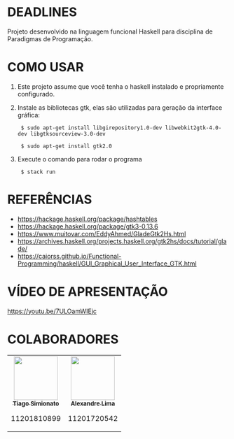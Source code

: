 # DEADLINES
Projeto desenvolvido na linguagem funcional Haskell para disciplina de Paradigmas de Programação.


# COMO USAR
1. Este projeto assume que você tenha o haskell instalado e propriamente configurado.
2. Instale as bibliotecas gtk, elas são utilizadas para geração da interface gráfica:

        $ sudo apt-get install libgirepository1.0-dev libwebkit2gtk-4.0-dev libgtksourceview-3.0-dev
        
        $ sudo apt-get install gtk2.0
3. Execute o comando para rodar o programa

        $ stack run
        
# REFERÊNCIAS
- https://hackage.haskell.org/package/hashtables
- https://hackage.haskell.org/package/gtk3-0.13.6
- https://www.muitovar.com/EddyAhmed/GladeGtk2Hs.html
- https://archives.haskell.org/projects.haskell.org/gtk2hs/docs/tutorial/glade/
- https://caiorss.github.io/Functional-Programming/haskell/GUI_Graphical_User_Interface_GTK.html

# VÍDEO DE APRESENTAÇÃO
https://youtu.be/7ULOamWIEjc

# COLABORADORES

<table>
  <td align="center">
      <a href="https://github.com/tiagosimionato">
        <img src="https://github.com/tiago-simionato.png" width="100px;"/><br>
        <sub>
          <b> Tiago Simionato</b>
        </sub>
      </a>
      <p>11201810899</p>
    </td>
    <td align="center">
      <a href="https://github.com/AleeZL">
        <img src="https://github.com/AleeZL.png" width="100px;"/><br>
        <sub>
          <b>Alexandre Lima</b>
        </sub>        
      </a>
      <p>11201720542</p>
    </td>
</table>
      
